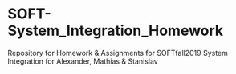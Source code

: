 # SOFT-System_Integration_Homework
Repository for Homework &amp; Assignments for SOFTfall2019 System Integration for Alexander, Mathias &amp; Stanislav
